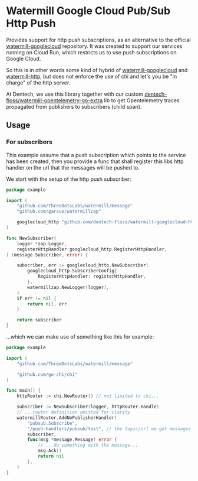 # Watermill Google Cloud Pub/Sub Http Push

Provides support for http push subscriptions, as an alternative to the official [watermill-googlecloud](https://github.com/ThreeDotsLabs/watermill-googlecloud) repository. It was created to support our services running on Cloud Run, which restricts us to use push subscriptions on Google Cloud.

So this is in other words some kind of hybrid of [watermill-googlecloud](https://github.com/ThreeDotsLabs/watermill-googlecloud) and [watermill-http](https://github.com/ThreeDotsLabs/watermill-http), but does not enforce the use of chi and let's you be "in charge" of the http server.

At Dentech, we use this library together with our custom [dentech-floss/watermill-opentelemetry-go-extra](https://github.com/dentech-floss/watermill-opentelemetry-go-extra) lib to get Opentelemetry traces propagated from publishers to subscribers (child span).

## Usage

### For subscribers

This example assume that a push subscription which points to the service has been created, then you provide a func that shall register this libs http handler on the url that the messages will be pushed to.

We start with the setup of the http push subscriber:

```go
package example

import (
    "github.com/ThreeDotsLabs/watermill/message"
    "github.com/garsue/watermillzap"

    googlecloud_http "github.com/dentech-floss/watermill-googlecloud-http/pkg/googlecloud/http"
)

func NewSubscriber(
    logger *zap.Logger, 
    registerHttpHandler googlecloud_http.RegisterHttpHandler,
) (message.Subscriber, error) {

    subscriber, err := googlecloud_http.NewSubscriber(
        googlecloud_http.SubscriberConfig{
            RegisterHttpHandler: registerHttpHandler,
        },
        watermillzap.NewLogger(logger),
    )
    if err != nil {
        return nil, err
    }

    return subscriber
}
```

...which we can make use of something like this for example:

```go
package example

import (
    "github.com/ThreeDotsLabs/watermill/message"

    "github.com/go-chi/chi"
)

func main() {
    httpRouter := chi.NewRouter() // not limited to chi...

    subscriber := NewSubscriber(logger, httpRouter.Handle)
    // ...router definition omitted for clarity
    watermillRouter.AddNoPublisherHandler(
        "pubsub.Subscribe",
        "/push-handlers/pubsub/test", // the topic/url we get messages pushed to from PubSub
        subscriber,
        func(msg *message.Message) error {
            // ...do something with the message...
            msg.Ack()
            return nil
        },
    )
}

```
